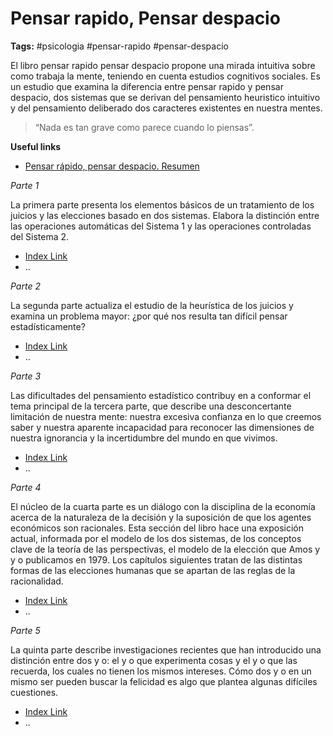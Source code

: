 # Pensar rapido, Pensar despacio

**Tags:** #psicologia #pensar-rapido #pensar-despacio

El libro pensar rapido pensar despacio propone una mirada intuitiva sobre como trabaja la mente, teniendo en cuenta estudios cognitivos sociales. Es un estudio que examina la diferencia entre pensar rapido y pensar despacio, dos sistemas que se derivan del pensamiento heuristico intuitivo y del pensamiento deliberado dos caracteres existentes en nuestra mentes. 

> “Nada es tan grave como parece cuando lo piensas”.

**Useful links**
- [Pensar rápido, pensar despacio. Resumen](https://www.youtube.com/watch?v=m8lyhVIn01w&ab_channel=UnPocoMejor)

_Parte 1_

La primera parte presenta los elementos básicos de un tratamiento de los juicios y las elecciones basado en dos sistemas. Elabora la distinción entre las operaciones automáticas del Sistema 1 y las operaciones controladas del Sistema 2.

 - [Index Link](..)
 - ..

_Parte 2_

La segunda parte actualiza el estudio de la heurística de los juicios y examina un problema mayor: ¿por qué nos resulta tan difícil pensar estadísticamente?

 - [Index Link](..)
 - ..

_Parte 3_

Las dificultades del pensamiento estadístico contribuy en a conformar el tema principal de la tercera parte, que describe una desconcertante limitación de nuestra mente: nuestra excesiva confianza en lo que creemos saber y nuestra aparente incapacidad para reconocer las dimensiones de nuestra ignorancia y la incertidumbre del mundo en que vivimos.

- [Index Link](..)
- ..

_Parte 4_

El núcleo de la cuarta parte es un diálogo con la disciplina de la economía acerca de la naturaleza de la decisión y la suposición de que los agentes económicos son racionales. Esta sección del libro hace una exposición actual, informada por el modelo de los dos sistemas, de los conceptos clave de la teoría de las perspectivas, el modelo de la elección que Amos y y o publicamos en 1979. Los capítulos siguientes tratan de las distintas formas de las elecciones humanas que se apartan de las reglas de la racionalidad.

- [Index Link](..)
- ..

_Parte 5_

La quinta parte describe investigaciones recientes que han introducido una distinción entre dos y o: el y o que experimenta cosas y el y o que las recuerda, los cuales no tienen los mismos intereses. Cómo dos y o en un mismo ser pueden buscar la felicidad es algo que plantea algunas difíciles cuestiones.

- [Index Link](..)
- ..

